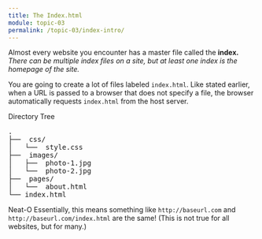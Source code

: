 ```yaml
---
title: The Index.html
module: topic-03
permalink: /topic-03/index-intro/
---
```


<div class="divider-heading"></div>

Almost every website you encounter has a master file called the **index.** _There can be multiple index files on a site, but at least one index is the homepage of the site._

You are going to create a lot of files labeled `index.html`. Like stated earlier, when a URL is passed to a browser that does not specify a file, the browser automatically requests `index.html` from the host server.


<div id="code-heading">Directory Tree</div>
<pre id="bash">
.
├── <i class="far fa-folder-open"></i> css/
│   └── <i class="fab fa-css3-alt"></i> style.css
├── <i class="far fa-folder-open"></i> images/
│   ├── <i class="far fa-image"></i> photo-1.jpg
│   └── <i class="far fa-image"></i> photo-2.jpg
├── <i class="far fa-folder-open"></i> pages/
│   └── <i class="fab fa-html5"></i> about.html
└── index.html <i class="fas fa-long-arrow-alt-left bounce"></i>
</pre>


<span class="label label-success">Neat-O</span> Essentially, this means something like `http://baseurl.com` and `http://baseurl.com/index.html` are the same! (This is not true for all websites, but for many.)
